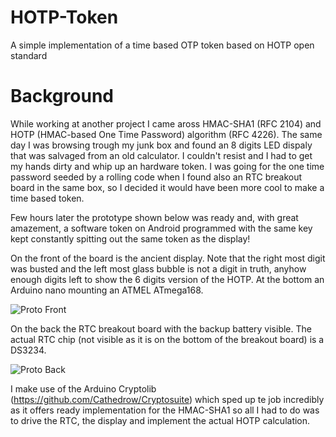 HOTP-Token
==========

A simple implementation of a time based OTP token based on HOTP open standard

Background
==========

While working at another project I came aross HMAC-SHA1 (RFC 2104) and HOTP (HMAC-based One Time Password) algorithm (RFC 4226). The same day I was browsing trough my junk box and found an 8 digits LED dispaly that was salvaged from an old calculator. I couldn't resist and I had to get my hands dirty and whip up an hardware token. I was going for the one time password seeded by a rolling code when I found also an RTC breakout board in the same box, so I decided it would have been more cool to make a time based token.

Few hours later the prototype shown below was ready and, with great amazement, a software token on Android programmed with the same key kept constantly spitting out the same token as the display!

On the front of the board is the ancient display. Note that the right most digit was busted and the left most glass bubble is not a digit in truth, anyhow enough digits left to show the 6 digits version of the HOTP. At the bottom an Arduino nano mounting an ATMEL ATmega168.

![Proto Front](https://raw.github.com/nicolacimmino/HOTP-Token/master/images/ProtoFront.jpg)

On the back the RTC breakout board with the backup battery visible. The actual RTC chip (not visible as it is on the bottom of the breakout board) is a DS3234.

![Proto Back](https://raw.github.com/nicolacimmino/HOTP-Token/master/images/ProtoBack.jpg)

I make use of the Arduino Cryptolib (https://github.com/Cathedrow/Cryptosuite) which sped up te job incredibly as it offers ready implementation for the HMAC-SHA1 so all I had to do was to drive the RTC, the display and implement the actual HOTP calculation.
 

